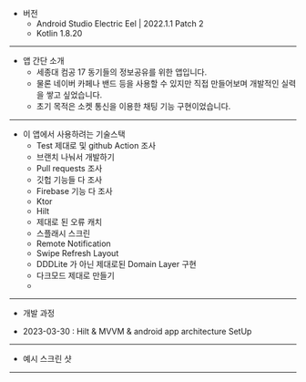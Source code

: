 - 버전
  - Android Studio Electric Eel | 2022.1.1 Patch 2
  - Kotlin 1.8.20 

---

- 앱 간단 소개
  - 세종대 컴공 17 동기들의 정보공유를 위한 앱입니다.
  - 물론 네이버 카페나 밴드 등을 사용할 수 있지만 직접 만들어보며 개발적인 실력을 쌓고 싶었습니다.
  - 초기 목적은 소켓 통신을 이용한 채팅 기능 구현이었습니다.

---

- 이 앱에서 사용하려는 기술스택
  - Test 제대로 및 github Action 조사
  - 브랜치 나눠서 개발하기
  - Pull requests 조사
  - 깃헙 기능들 다 조사
  - Firebase 기능 다 조사
  - Ktor
  - Hilt
  - 제대로 된 오류 캐치
  - 스플래시 스크린
  - Remote Notification
  - Swipe Refresh Layout
  - DDDLite 가 아닌 제대로된 Domain Layer 구현
  - 다크모드 제대로 만들기
  - 

---

- 개발 과정

- 2023-03-30 : Hilt & MVVM & android app architecture SetUp

---

- 예시 스크린 샷

---
